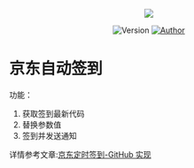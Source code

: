 <p align="center">
    <img src="https://cdn.jsdelivr.net/gh/ruicky/ruicky.github.io/2020/06/05/jd-sign/0.png">
</p>

<p align="center">
    <img alt="Version" src="https://img.shields.io/badge/release-0.0.1-blue"/>
    <a href="https://github.com/ruicky">
        <img alt="Author" src="https://img.shields.io/badge/author-ruicky-blueviolet"/>
    </a>
</p>

# 京东自动签到
功能：


1. 获取签到最新代码
2. 替换参数值
3. 签到并发送通知





详情参考文章:[京东定时签到-GitHub 实现](https://ruicky.me/2020/06/05/jd-sign/)
